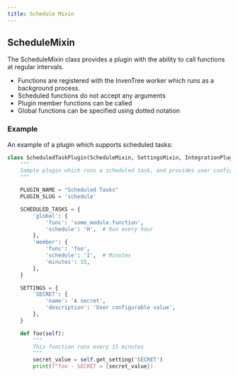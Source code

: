 ```yaml
---
title: Schedule Mixin
---
```


## ScheduleMixin

The ScheduleMixin class provides a plugin with the ability to call functions at regular intervals.

- Functions are registered with the InvenTree worker which runs as a background process.
- Scheduled functions do not accept any arguments
- Plugin member functions can be called
- Global functions can be specified using dotted notation

### Example

An example of a plugin which supports scheduled tasks:

```python
class ScheduledTaskPlugin(ScheduleMixin, SettingsMixin, IntegrationPluginBase):
    """
    Sample plugin which runs a scheduled task, and provides user configuration.
    """

    PLUGIN_NAME = "Scheduled Tasks"
    PLUGIN_SLUG = 'schedule'

    SCHEDULED_TASKS = {
        'global': {
            'func': 'some_module.function',
            'schedule': 'H',  # Run every hour
        },
        'member': {
            'func': 'foo',
            'schedule': 'I',  # Minutes
            'minutes': 15,
        },
    }

    SETTINGS = {
        'SECRET': {
            'name': 'A secret',
            'description': 'User configurable value',        
        },    
    }

    def foo(self):
        """
        This function runs every 15 minutes
        """
        secret_value = self.get_setting('SECRET')
        print(f"foo - SECRET = {secret_value})
```
